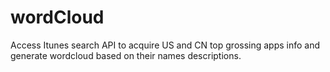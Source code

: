 # wordCloud
Access Itunes search API to acquire US and CN top grossing apps info and generate wordcloud based on their names descriptions.
